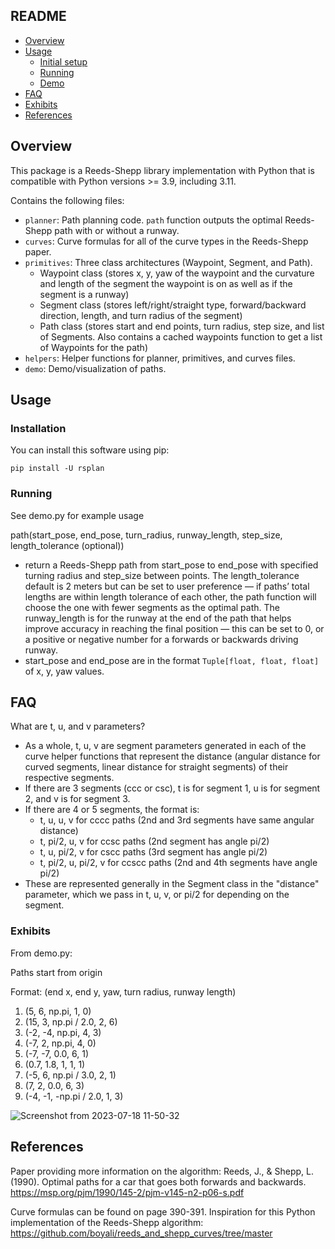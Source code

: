 ## README

- [Overview](#overview)
- [Usage](#usage)
  - [Initial setup](#installation)
  - [Running](#running)
  - [Demo](#demo)
- [FAQ](#faq)
- [Exhibits](#exhibits)
- [References](#references)

## Overview
This package is a Reeds-Shepp library implementation with Python that is compatible with Python versions >= 3.9, including 3.11.

Contains the following files:
  - `planner`: Path planning code. `path` function outputs the optimal Reeds-Shepp path with or without a runway.
  - `curves`: Curve formulas for all of the curve types in the Reeds-Shepp paper.
  - `primitives`: Three class architectures (Waypoint, Segment, and Path).
    - Waypoint class (stores x, y, yaw of the waypoint and the curvature and length of the segment the waypoint is on as well as if the segment is a runway)
    - Segment class (stores left/right/straight type, forward/backward direction, length, and turn radius of the segment)
    - Path class (stores start and end points, turn radius, step size, and list of Segments. Also contains a cached waypoints function to get a list of Waypoints for the path)
  - `helpers`: Helper functions for planner, primitives, and curves files.
  - `demo`: Demo/visualization of paths.



## Usage

### Installation
You can install this software using pip:

`pip install -U rsplan`


### Running

See demo.py for example usage

path(start_pose, end_pose, turn_radius, runway_length, step_size, length_tolerance (optional))
- return a Reeds-Shepp path from start_pose to end_pose with specified turning radius and step_size between points. The length_tolerance default is 2 meters but can be set to user preference — if paths’ total lengths are within length tolerance of each other, the path function will choose the one with fewer segments as the optimal path. The runway_length is for the runway at the end of the path that helps improve accuracy in reaching the final position — this can be set to 0, or a positive or negative number for a forwards or backwards driving runway.
- start_pose and end_pose are in the format `Tuple[float, float, float]` of x, y, yaw values.


## FAQ

What are t, u, and v parameters?
- As a whole, t, u, v are segment parameters generated in each of the curve helper functions that represent the distance (angular distance for curved segments, linear distance for straight segments) of their respective segments.
- If there are 3 segments (ccc or csc), t is for segment 1, u is for segment 2, and v is for segment 3.
- If there are 4 or 5 segments, the format is:
  - t, u, u, v for cccc paths (2nd and 3rd segments have same angular distance)
  - t, pi/2, u, v for ccsc paths (2nd segment has angle pi/2)
  - t, u, pi/2, v for cscc paths (3rd segment has angle pi/2)
  - t, pi/2, u, pi/2, v for ccscc paths (2nd and 4th segments have angle pi/2)
- These are represented generally in the Segment class in the "distance" parameter, which we pass in t, u, v, or pi/2 for depending on the segment.


### Exhibits

From demo.py:

Paths start from origin

Format: (end x, end y, yaw, turn radius, runway length)
1. (5, 6, np.pi, 1, 0)
2. (15, 3, np.pi / 2.0, 2, 6)
3. (-2, -4, np.pi, 4, 3)
4. (-7, 2, np.pi, 4, 0)
5. (-7, -7, 0.0, 6, 1)
6. (0.7, 1.8, 1, 1, 1)
7. (-5, 6, np.pi / 3.0, 2, 1)
8. (7, 2, 0.0, 6, 3)
9. (-4, -1, -np.pi / 2.0, 1, 3)

![Screenshot from 2023-07-18 11-50-32](https://github.com/builtrobotics/mariana/assets/44348827/eed5e06c-059e-48cb-9dc3-e56346f84476)


## References
Paper providing more information on the algorithm:
Reeds, J., & Shepp, L. (1990). Optimal paths for a car that goes both forwards and backwards. https://msp.org/pjm/1990/145-2/pjm-v145-n2-p06-s.pdf

Curve formulas can be found on page 390-391.
Inspiration for this Python implementation of the Reeds-Shepp algorithm:
https://github.com/boyali/reeds_and_shepp_curves/tree/master 
